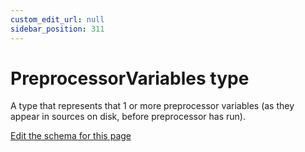 ```yaml
---
custom_edit_url: null
sidebar_position: 311
---
```

# PreprocessorVariables type
A type that represents that 1 or more preprocessor variables (as they appear in sources on disk, before preprocessor has run).

[Edit the schema for this page](https://github.com/wixtoolset/web/blob/master/src/xsd4/wix.xsd)